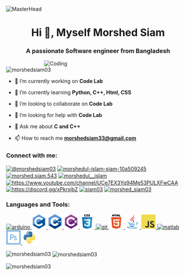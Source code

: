 ![MasterHead](https://mir-s3-cdn-cf.behance.net/project_modules/max_1200/79731568097599.5b50bca477735.jpg)
<h1 align="center">Hi 👋, Myself Morshed Siam</h1>
<h3 align="center">A passionate Software engineer from Bangladesh</h3>
<img align="right" alt="Coding" width="400" src="https://thumbs.gfycat.com/ColorlessBitesizedKob-max-1mb.gif">


<p align="left"> <img src="https://komarev.com/ghpvc/?username=morshedsiam03&label=Profile%20views&color=0e75b6&style=flat" alt="morshedsiam03" /> </p>


- 🔭 I’m currently working on **Code Lab**

- 🌱 I’m currently learning **Python, C++, Html, CSS**

- 👯 I’m looking to collaborate on **Code Lab**

- 🤝 I’m looking for help with **Code Lab**

- 💬 Ask me about **C and C++**

- 📫 How to reach me **morshedsiam33@gmail.com**

<h3 align="left">Connect with me:</h3>
<p align="left">
<a href="https://twitter.com/@morshedsiam03" target="blank"><img align="center" src="https://raw.githubusercontent.com/rahuldkjain/github-profile-readme-generator/master/src/images/icons/Social/twitter.svg" alt="@morshedsiam03" height="30" width="40" /></a>
<a href="https://linkedin.com/in/morshedul-islam-siam-10a509245" target="blank"><img align="center" src="https://raw.githubusercontent.com/rahuldkjain/github-profile-readme-generator/master/src/images/icons/Social/linked-in-alt.svg" alt="morshedul-islam-siam-10a509245" height="30" width="40" /></a>
<a href="https://fb.com/morshed.siam.543" target="blank"><img align="center" src="https://raw.githubusercontent.com/rahuldkjain/github-profile-readme-generator/master/src/images/icons/Social/facebook.svg" alt="morshed.siam.543" height="30" width="40" /></a>
<a href="https://instagram.com/morshedul__islam" target="blank"><img align="center" src="https://raw.githubusercontent.com/rahuldkjain/github-profile-readme-generator/master/src/images/icons/Social/instagram.svg" alt="morshedul__islam" height="30" width="40" /></a>
<a href="https://www.youtube.com/channel/UCe7EX3Yq94Me53PULXFwCAA" target="blank"><img align="center" src="https://raw.githubusercontent.com/rahuldkjain/github-profile-readme-generator/master/src/images/icons/Social/youtube.svg" alt="https://www.youtube.com/channel/UCe7EX3Yq94Me53PULXFwCAA" height="30" width="40" /></a>
<a href="https://discord.gg/https://discord.gg/xPkrsjbZ" target="blank"><img align="center" src="https://raw.githubusercontent.com/rahuldkjain/github-profile-readme-generator/master/src/images/icons/Social/discord.svg" alt="https://discord.gg/xPkrsjbZ" height="30" width="40" /></a>
<a href="https://codeforces.com/profile/siam03" target="blank"><img align="center" src="https://raw.githubusercontent.com/rahuldkjain/github-profile-readme-generator/master/src/images/icons/Social/codeforces.svg" alt="siam03" height="30" width="40" /></a>
<a href="https://www.leetcode.com/morshed_siam03" target="blank"><img align="center" src="https://raw.githubusercontent.com/rahuldkjain/github-profile-readme-generator/master/src/images/icons/Social/leet-code.svg" alt="morshed_siam03" height="30" width="40" /></a>

</p>

<h3 align="left">Languages and Tools:</h3>
<p align="left"> <a href="https://www.arduino.cc/" target="_blank" rel="noreferrer"> <img src="https://cdn.worldvectorlogo.com/logos/arduino-1.svg" alt="arduino" width="40" height="40"/> </a> <a href="https://www.cprogramming.com/" target="_blank" rel="noreferrer"> <img src="https://raw.githubusercontent.com/devicons/devicon/master/icons/c/c-original.svg" alt="c" width="40" height="40"/> </a> <a href="https://www.w3schools.com/cpp/" target="_blank" rel="noreferrer"> <img src="https://raw.githubusercontent.com/devicons/devicon/master/icons/cplusplus/cplusplus-original.svg" alt="cplusplus" width="40" height="40"/> </a> <a href="https://www.w3schools.com/cs/" target="_blank" rel="noreferrer"> <img src="https://raw.githubusercontent.com/devicons/devicon/master/icons/csharp/csharp-original.svg" alt="csharp" width="40" height="40"/> </a> <a href="https://www.w3schools.com/css/" target="_blank" rel="noreferrer"> <img src="https://raw.githubusercontent.com/devicons/devicon/master/icons/css3/css3-original-wordmark.svg" alt="css3" width="40" height="40"/> </a> <a href="https://git-scm.com/" target="_blank" rel="noreferrer"> <img src="https://www.vectorlogo.zone/logos/git-scm/git-scm-icon.svg" alt="git" width="40" height="40"/> </a> <a href="https://www.w3.org/html/" target="_blank" rel="noreferrer"> <img src="https://raw.githubusercontent.com/devicons/devicon/master/icons/html5/html5-original-wordmark.svg" alt="html5" width="40" height="40"/> </a> <a href="https://www.java.com" target="_blank" rel="noreferrer"> <img src="https://raw.githubusercontent.com/devicons/devicon/master/icons/java/java-original.svg" alt="java" width="40" height="40"/> </a> <a href="https://developer.mozilla.org/en-US/docs/Web/JavaScript" target="_blank" rel="noreferrer"> <img src="https://raw.githubusercontent.com/devicons/devicon/master/icons/javascript/javascript-original.svg" alt="javascript" width="40" height="40"/> </a> <a href="https://www.mathworks.com/" target="_blank" rel="noreferrer"> <img src="https://upload.wikimedia.org/wikipedia/commons/2/21/Matlab_Logo.png" alt="matlab" width="40" height="40"/> </a> <a href="https://www.photoshop.com/en" target="_blank" rel="noreferrer"> <img src="https://raw.githubusercontent.com/devicons/devicon/master/icons/photoshop/photoshop-line.svg" alt="photoshop" width="40" height="40"/> </a> <a href="https://www.python.org" target="_blank" rel="noreferrer"> <img src="https://raw.githubusercontent.com/devicons/devicon/master/icons/python/python-original.svg" alt="python" width="40" height="40"/> </a> </p>

<p><img align="left" src="https://github-readme-stats.vercel.app/api/top-langs?username=morshedsiam03&show_icons=true&locale=en&layout=compact" alt="morshedsiam03" /></p>

<p>&nbsp;<img align="center" src="https://github-readme-stats.vercel.app/api?username=morshedsiam03&show_icons=true&locale=en" alt="morshedsiam03" /></p>

<p><img align="center" src="https://github-readme-streak-stats.herokuapp.com/?user=morshedsiam03&" alt="morshedsiam03" /></p>
